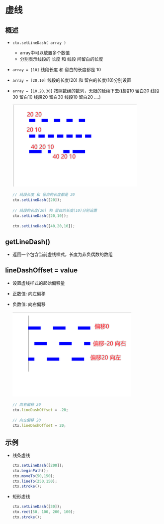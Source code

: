 # 虚线

## 概述

+ `ctx.setLineDash( array )`

  + array中可以放置多个数值
  + 分别表示线段的 长度 和 线段 间留白的长度

+ `array = [10]`  线段长度 和 留白的长度都是 10

+ `array = [20,10]` 线段的长度(20) 和 留白的长度(10)分别设置

+ `array = [10,20,30]`   按照数组的数列，无限的延续下去(线段10  留白20 线段30 留白10 线段20 留白30 线段10 留白20  ....)

  ![setLineDash](../images/setLineDash.png)

  ```js
  // 线段长度 和 留白的长度都是 20
  ctx.setLineDash([20]);

  // 线段的长度(20) 和 留白的长度(10)分别设置
  ctx.setLineDash([20,10]);

  ctx.setLineDash([40,20,10]);
  ```

## getLineDash()

+ 返回一个包含当前虚线样式，长度为非负偶数的数组

## lineDashOffset = value

+ 设置虚线样式的起始偏移量

+ 正数值: 向左偏移
+ 负数值: 向右偏移

  ![lineDashOffset](../images/lineDashOffset.png)

  ```js
  // 向右偏移 20
  ctx.lineDashOffset = -20;

  // 向左偏移 20
  ctx.lineDashOffset = 20;
  ```

## 示例

+ 线条虚线

  ```js
  ctx.setLineDash([200]);
  ctx.beginPath();
  ctx.moveTo(50,150);
  ctx.lineTo(250,150);
  ctx.stroke();
  ```

+ 矩形虚线

  ```js
  ctx.setLineDash([30]);
  ctx.rect(50, 100, 200, 100);
  ctx.stroke();
  ```
